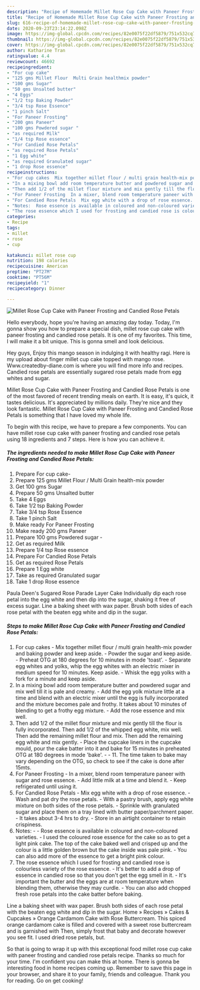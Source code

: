 ```yaml
---
description: "Recipe of Homemade Millet Rose Cup Cake with Paneer Frosting and Candied Rose Petals"
title: "Recipe of Homemade Millet Rose Cup Cake with Paneer Frosting and Candied Rose Petals"
slug: 616-recipe-of-homemade-millet-rose-cup-cake-with-paneer-frosting-and-candied-rose-petals
date: 2020-09-23T23:14:22.098Z
image: https://img-global.cpcdn.com/recipes/82e0075f22df5879/751x532cq70/millet-rose-cup-cake-with-paneer-frosting-and-candied-rose-petals-recipe-main-photo.jpg
thumbnail: https://img-global.cpcdn.com/recipes/82e0075f22df5879/751x532cq70/millet-rose-cup-cake-with-paneer-frosting-and-candied-rose-petals-recipe-main-photo.jpg
cover: https://img-global.cpcdn.com/recipes/82e0075f22df5879/751x532cq70/millet-rose-cup-cake-with-paneer-frosting-and-candied-rose-petals-recipe-main-photo.jpg
author: Katharine Tran
ratingvalue: 4.4
reviewcount: 46692
recipeingredient:
- "For cup cake"
- "125 gms Millet Flour  Multi Grain healthmix powder"
- "100 gms Sugar"
- "50 gms Unsalted butter"
- "4 Eggs"
- "1/2 tsp Baking Powder"
- "3/4 tsp Rose Essence"
- "1 pinch Salt"
- "For Paneer Frosting"
- "200 gms Paneer"
- "100 gms Powdered sugar "
- "as required Milk"
- "1/4 tsp Rose essence"
- "For Candied Rose Petals"
- "as required Rose Petals"
- "1 Egg white"
- "as required Granulated sugar"
- "1 drop Rose essence"
recipeinstructions:
- "For cup cakes  Mix together millet flour / multi grain health-mix powder and baking powder and keep aside.  Powder the sugar and keep aside.  Preheat OTG at 180 degrees for 10 minutes in mode &#39;toast&#39;. Separate egg whites and yolks, whip the egg whites with an electric mixer in medium speed for 10 minutes. Keep aside. Whisk the egg yolks with a fork for a minute and keep aside."
- "In a mixing bowl add room temperature butter and powdered sugar and mix well till it is pale and creamy. Add the egg yolk mixture little at a time and blend with an electric mixer until the egg is fully incorporated and the mixture becomes pale and frothy. It takes about 10 minutes of blending to get a frothy egg mixture. Add the rose essence and mix well."
- "Then add 1/2 of the millet flour mixture and mix gently till the flour is fully incorporated. Then add 1/2 of the whipped egg white, mix well. Then add the remaining millet flour and mix. Then add the remaining egg white and mix gently. Place the cupcake liners in the cupcake mould, pour the cake batter into it and bake for 15 minutes in preheated OTG at 180 degrees in mode &#39;bake&#39;.  11. The time taken to bake may vary depending on the OTG, so check to see if the cake is done after 15mts."
- "For Paneer Frosting  In a mixer, blend room temperature paneer with sugar and rose essence.  Add little milk at a time and blend it. Keep refrigerated until using it."
- "For Candied Rose Petals  Mix egg white with a drop of rose essence. Wash and pat dry the rose petals. With a pastry brush, apply egg white mixture on both sides of the rose petals. Sprinkle with granulated sugar and place them on a tray lined with butter paper/parchment paper.  It takes about 3-4 hrs to dry.  Store in an airtight container to retain crispiness."
- "Notes:  Rose essence is available in coloured and non-coloured varieties. I used the coloured rose essence for the cake so as to get a light pink cake. The top of the cake baked well and crisped up and the colour is a little golden brown but the cake inside was pale pink. You can also add more of the essence to get a bright pink colour."
- "The rose essence which I used for frosting and candied rose is colourless variety of the rose essence. It&#39;s better to add a drop of essence in candied rose so that you don&#39;t get the egg smell in it. It&#39;s important the butter and the eggs are at room temperature when blending them, otherwise they may curdle. You can also add chopped fresh rose petals into the cake batter before baking."
categories:
- Recipe
tags:
- millet
- rose
- cup

katakunci: millet rose cup 
nutrition: 198 calories
recipecuisine: American
preptime: "PT27M"
cooktime: "PT56M"
recipeyield: "1"
recipecategory: Dinner

---
```



![Millet Rose Cup Cake with Paneer Frosting and Candied Rose Petals](https://img-global.cpcdn.com/recipes/82e0075f22df5879/751x532cq70/millet-rose-cup-cake-with-paneer-frosting-and-candied-rose-petals-recipe-main-photo.jpg)

Hello everybody, hope you're having an amazing day today. Today, I'm gonna show you how to prepare a special dish, millet rose cup cake with paneer frosting and candied rose petals. It is one of my favorites. This time, I will make it a bit unique. This is gonna smell and look delicious.

Hey guys, Enjoy this mango season in indulging it with healthy ragi. Here is my upload about finger millet cup cake topped with mango rose. Www.createdby-diane.com is where you will find more info and recipes. Candied rose petals are essentially sugared rose petals made from egg whites and sugar.

Millet Rose Cup Cake with Paneer Frosting and Candied Rose Petals is one of the most favored of recent trending meals on earth. It is easy, it's quick, it tastes delicious. It's appreciated by millions daily. They're nice and they look fantastic. Millet Rose Cup Cake with Paneer Frosting and Candied Rose Petals is something that I have loved my whole life.


To begin with this recipe, we have to prepare a few components. You can have millet rose cup cake with paneer frosting and candied rose petals using 18 ingredients and 7 steps. Here is how you can achieve it.

<!--inarticleads1-->

##### The ingredients needed to make Millet Rose Cup Cake with Paneer Frosting and Candied Rose Petals:

1. Prepare For cup cake-
1. Prepare 125 gms Millet Flour / Multi Grain health-mix powder
1. Get 100 gms Sugar
1. Prepare 50 gms Unsalted butter
1. Take 4 Eggs
1. Take 1/2 tsp Baking Powder
1. Take 3/4 tsp Rose Essence
1. Take 1 pinch Salt
1. Make ready For Paneer Frosting
1. Make ready 200 gms Paneer
1. Prepare 100 gms Powdered sugar -
1. Get as required Milk
1. Prepare 1/4 tsp Rose essence
1. Prepare For Candied Rose Petals
1. Get as required Rose Petals
1. Prepare 1 Egg white
1. Take as required Granulated sugar
1. Take 1 drop Rose essence


Paula Deen&#39;s Sugared Rose Parade Layer Cake Individually dip each rose petal into the egg white and then dip into the sugar, shaking it free of excess sugar. Line a baking sheet with wax paper. Brush both sides of each rose petal with the beaten egg white and dip in the sugar. 

<!--inarticleads2-->

##### Steps to make Millet Rose Cup Cake with Paneer Frosting and Candied Rose Petals:

1. For cup cakes -  Mix together millet flour / multi grain health-mix powder and baking powder and keep aside. -  Powder the sugar and keep aside. -  Preheat OTG at 180 degrees for 10 minutes in mode &#39;toast&#39;. - Separate egg whites and yolks, whip the egg whites with an electric mixer in medium speed for 10 minutes. Keep aside. - Whisk the egg yolks with a fork for a minute and keep aside.
1. In a mixing bowl add room temperature butter and powdered sugar and mix well till it is pale and creamy. - Add the egg yolk mixture little at a time and blend with an electric mixer until the egg is fully incorporated and the mixture becomes pale and frothy. It takes about 10 minutes of blending to get a frothy egg mixture. - Add the rose essence and mix well.
1. Then add 1/2 of the millet flour mixture and mix gently till the flour is fully incorporated. Then add 1/2 of the whipped egg white, mix well. Then add the remaining millet flour and mix. Then add the remaining egg white and mix gently. - Place the cupcake liners in the cupcake mould, pour the cake batter into it and bake for 15 minutes in preheated OTG at 180 degrees in mode &#39;bake&#39;. -  - 11. The time taken to bake may vary depending on the OTG, so check to see if the cake is done after 15mts.
1. For Paneer Frosting -  In a mixer, blend room temperature paneer with sugar and rose essence. -  Add little milk at a time and blend it. - Keep refrigerated until using it.
1. For Candied Rose Petals -  Mix egg white with a drop of rose essence. - Wash and pat dry the rose petals. - With a pastry brush, apply egg white mixture on both sides of the rose petals. - Sprinkle with granulated sugar and place them on a tray lined with butter paper/parchment paper. -  It takes about 3-4 hrs to dry. -  Store in an airtight container to retain crispiness.
1. Notes: -  - Rose essence is available in coloured and non-coloured varieties. - I used the coloured rose essence for the cake so as to get a light pink cake. The top of the cake baked well and crisped up and the colour is a little golden brown but the cake inside was pale pink. - You can also add more of the essence to get a bright pink colour.
1. The rose essence which I used for frosting and candied rose is colourless variety of the rose essence. - It&#39;s better to add a drop of essence in candied rose so that you don&#39;t get the egg smell in it. - It&#39;s important the butter and the eggs are at room temperature when blending them, otherwise they may curdle. - You can also add chopped fresh rose petals into the cake batter before baking.


Line a baking sheet with wax paper. Brush both sides of each rose petal with the beaten egg white and dip in the sugar. Home » Recipes » Cakes &amp; Cupcakes » Orange Cardamom Cake with Rose Buttercream. This spiced orange cardamom cake is filled and covered with a sweet rose buttercream and is garnished with Then, simply frost that baby and decorate however you see fit. I used dried rose petals, but. 

So that is going to wrap it up with this exceptional food millet rose cup cake with paneer frosting and candied rose petals recipe. Thanks so much for your time. I'm confident you can make this at home. There is gonna be interesting food in home recipes coming up. Remember to save this page in your browser, and share it to your family, friends and colleague. Thank you for reading. Go on get cooking!
